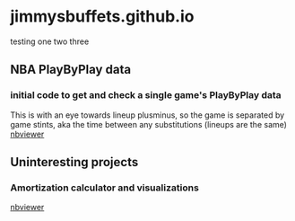 # jimmysbuffets.github.io

testing one two three

## NBA PlayByPlay data

### initial code to get and check a single game's PlayByPlay data
This is with an eye towards lineup plusminus, so the game is separated by game stints, aka the time between any substitutions (lineups are the same)
[nbviewer](https://nbviewer.org/github.com/jimmysbuffets/jimmysbuffets.github.io/blob/main/nba_pbp/nba_pbp%20raw%20code%20initiation%2001.ipynb)

## Uninteresting projects

### Amortization calculator and visualizations
[nbviewer](https://nbviewer.org/github/jimmysbuffets/jimmysbuffets.github.io/blob/main/Uninteresting/Amortization.ipynb)
